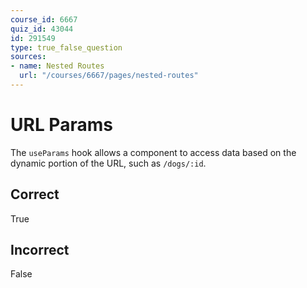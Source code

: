 ```yaml
---
course_id: 6667
quiz_id: 43044
id: 291549
type: true_false_question
sources:
- name: Nested Routes
  url: "/courses/6667/pages/nested-routes"
---
```


# URL Params

The `useParams` hook allows a component to access data based on the dynamic
portion of the URL, such as `/dogs/:id`.

## Correct

True

## Incorrect

False
